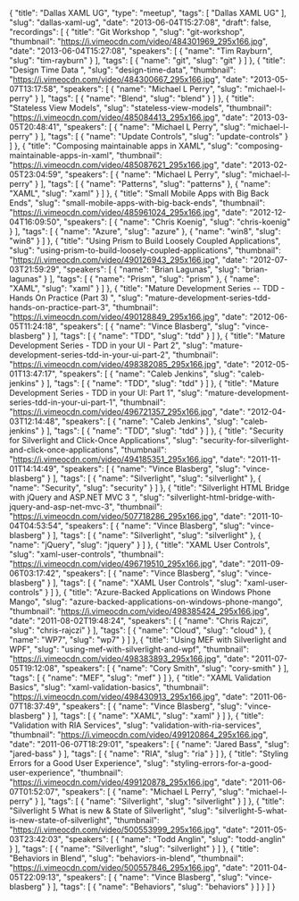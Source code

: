 {
  "title": "Dallas XAML UG",
  "type": "meetup",
  "tags": [
    "Dallas XAML UG"
  ],
  "slug": "dallas-xaml-ug",
  "date": "2013-06-04T15:27:08",
  "draft": false,
  "recordings": [
    {
      "title": "Git Workshop ",
      "slug": "git-workshop",
      "thumbnail": "https://i.vimeocdn.com/video/484301969_295x166.jpg",
      "date": "2013-06-04T15:27:08",
      "speakers": [
        {
          "name": "Tim Rayburn",
          "slug": "tim-rayburn"
        }
      ],
      "tags": [
        {
          "name": "git",
          "slug": "git"
        }
      ]
    },
    {
      "title": "Design Time Data ",
      "slug": "design-time-data",
      "thumbnail": "https://i.vimeocdn.com/video/484300667_295x166.jpg",
      "date": "2013-05-07T13:17:58",
      "speakers": [
        {
          "name": "Michael L Perry",
          "slug": "michael-l-perry"
        }
      ],
      "tags": [
        {
          "name": "Blend",
          "slug": "blend"
        }
      ]
    },
    {
      "title": "Stateless View Models",
      "slug": "stateless-view-models",
      "thumbnail": "https://i.vimeocdn.com/video/485084413_295x166.jpg",
      "date": "2013-03-05T20:48:41",
      "speakers": [
        {
          "name": "Michael L Perry",
          "slug": "michael-l-perry"
        }
      ],
      "tags": [
        {
          "name": "Update Controls",
          "slug": "update-controls"
        }
      ]
    },
    {
      "title": "Composing maintainable apps in XAML",
      "slug": "composing-maintainable-apps-in-xaml",
      "thumbnail": "https://i.vimeocdn.com/video/485087621_295x166.jpg",
      "date": "2013-02-05T23:04:59",
      "speakers": [
        {
          "name": "Michael L Perry",
          "slug": "michael-l-perry"
        }
      ],
      "tags": [
        {
          "name": "Patterns",
          "slug": "patterns"
        },
        {
          "name": "XAML",
          "slug": "xaml"
        }
      ]
    },
    {
      "title": "Small Mobile Apps with Big Back Ends",
      "slug": "small-mobile-apps-with-big-back-ends",
      "thumbnail": "https://i.vimeocdn.com/video/485961024_295x166.jpg",
      "date": "2012-12-04T16:09:50",
      "speakers": [
        {
          "name": "Chris Koenig",
          "slug": "chris-koenig"
        }
      ],
      "tags": [
        {
          "name": "Azure",
          "slug": "azure"
        },
        {
          "name": "win8",
          "slug": "win8"
        }
      ]
    },
    {
      "title": "Using Prism to Build Loosely Coupled Applications",
      "slug": "using-prism-to-build-loosely-coupled-applications",
      "thumbnail": "https://i.vimeocdn.com/video/490126943_295x166.jpg",
      "date": "2012-07-03T21:59:29",
      "speakers": [
        {
          "name": "Brian Lagunas",
          "slug": "brian-lagunas"
        }
      ],
      "tags": [
        {
          "name": "Prism",
          "slug": "prism"
        },
        {
          "name": "XAML",
          "slug": "xaml"
        }
      ]
    },
    {
      "title": "Mature Development Series -- TDD - Hands On Practice (Part 3) ",
      "slug": "mature-development-series-tdd-hands-on-practice-part-3",
      "thumbnail": "https://i.vimeocdn.com/video/490128849_295x166.jpg",
      "date": "2012-06-05T11:24:18",
      "speakers": [
        {
          "name": "Vince Blasberg",
          "slug": "vince-blasberg"
        }
      ],
      "tags": [
        {
          "name": "TDD",
          "slug": "tdd"
        }
      ]
    },
    {
      "title": "Mature Development Series - TDD in your UI - Part 2",
      "slug": "mature-development-series-tdd-in-your-ui-part-2",
      "thumbnail": "https://i.vimeocdn.com/video/498382085_295x166.jpg",
      "date": "2012-05-01T13:47:17",
      "speakers": [
        {
          "name": "Caleb Jenkins",
          "slug": "caleb-jenkins"
        }
      ],
      "tags": [
        {
          "name": "TDD",
          "slug": "tdd"
        }
      ]
    },
    {
      "title": "Mature Development Series - TDD in your UI: Part 1",
      "slug": "mature-development-series-tdd-in-your-ui-part-1",
      "thumbnail": "https://i.vimeocdn.com/video/496721357_295x166.jpg",
      "date": "2012-04-03T12:14:48",
      "speakers": [
        {
          "name": "Caleb Jenkins",
          "slug": "caleb-jenkins"
        }
      ],
      "tags": [
        {
          "name": "TDD",
          "slug": "tdd"
        }
      ]
    },
    {
      "title": "Security for Silverlight and Click-Once Applications",
      "slug": "security-for-silverlight-and-click-once-applications",
      "thumbnail": "https://i.vimeocdn.com/video/494185351_295x166.jpg",
      "date": "2011-11-01T14:14:49",
      "speakers": [
        {
          "name": "Vince Blasberg",
          "slug": "vince-blasberg"
        }
      ],
      "tags": [
        {
          "name": "Silverlight",
          "slug": "silverlight"
        },
        {
          "name": "Security",
          "slug": "security"
        }
      ]
    },
    {
      "title": "Silverlight HTML Bridge with jQuery and ASP.NET MVC 3 ",
      "slug": "silverlight-html-bridge-with-jquery-and-asp-net-mvc-3",
      "thumbnail": "https://i.vimeocdn.com/video/507718286_295x166.jpg",
      "date": "2011-10-04T04:53:54",
      "speakers": [
        {
          "name": "Vince Blasberg",
          "slug": "vince-blasberg"
        }
      ],
      "tags": [
        {
          "name": "Silverlight",
          "slug": "silverlight"
        },
        {
          "name": "jQuery",
          "slug": "jquery"
        }
      ]
    },
    {
      "title": "XAML User Controls",
      "slug": "xaml-user-controls",
      "thumbnail": "https://i.vimeocdn.com/video/496719510_295x166.jpg",
      "date": "2011-09-06T03:17:42",
      "speakers": [
        {
          "name": "Vince Blasberg",
          "slug": "vince-blasberg"
        }
      ],
      "tags": [
        {
          "name": "XAML User Controls",
          "slug": "xaml-user-controls"
        }
      ]
    },
    {
      "title": "Azure-Backed Applications on Windows Phone Mango",
      "slug": "azure-backed-applications-on-windows-phone-mango",
      "thumbnail": "https://i.vimeocdn.com/video/498385424_295x166.jpg",
      "date": "2011-08-02T19:48:24",
      "speakers": [
        {
          "name": "Chris Rajczi",
          "slug": "chris-rajczi"
        }
      ],
      "tags": [
        {
          "name": "Cloud",
          "slug": "cloud"
        },
        {
          "name": "WP7",
          "slug": "wp7"
        }
      ]
    },
    {
      "title": "Using MEF with Silverlight and WPF",
      "slug": "using-mef-with-silverlight-and-wpf",
      "thumbnail": "https://i.vimeocdn.com/video/498383893_295x166.jpg",
      "date": "2011-07-05T19:12:08",
      "speakers": [
        {
          "name": "Cory Smith",
          "slug": "cory-smith"
        }
      ],
      "tags": [
        {
          "name": "MEF",
          "slug": "mef"
        }
      ]
    },
    {
      "title": "XAML Validation Basics",
      "slug": "xaml-validation-basics",
      "thumbnail": "https://i.vimeocdn.com/video/498430913_295x166.jpg",
      "date": "2011-06-07T18:37:49",
      "speakers": [
        {
          "name": "Vince Blasberg",
          "slug": "vince-blasberg"
        }
      ],
      "tags": [
        {
          "name": "XAML",
          "slug": "xaml"
        }
      ]
    },
    {
      "title": "Validation with RIA Services",
      "slug": "validation-with-ria-services",
      "thumbnail": "https://i.vimeocdn.com/video/499120864_295x166.jpg",
      "date": "2011-06-07T18:29:01",
      "speakers": [
        {
          "name": "Jared Bass",
          "slug": "jared-bass"
        }
      ],
      "tags": [
        {
          "name": "RIA",
          "slug": "ria"
        }
      ]
    },
    {
      "title": "Styling Errors for a Good User Experience",
      "slug": "styling-errors-for-a-good-user-experience",
      "thumbnail": "https://i.vimeocdn.com/video/499120878_295x166.jpg",
      "date": "2011-06-07T01:52:07",
      "speakers": [
        {
          "name": "Michael L Perry",
          "slug": "michael-l-perry"
        }
      ],
      "tags": [
        {
          "name": "Silverlight",
          "slug": "silverlight"
        }
      ]
    },
    {
      "title": "Silverlight 5 What is new & State of Silverlight",
      "slug": "silverlight-5-what-is-new-state-of-silverlight",
      "thumbnail": "https://i.vimeocdn.com/video/500553999_295x166.jpg",
      "date": "2011-05-03T23:42:03",
      "speakers": [
        {
          "name": "Todd Anglin",
          "slug": "todd-anglin"
        }
      ],
      "tags": [
        {
          "name": "Silverlight",
          "slug": "silverlight"
        }
      ]
    },
    {
      "title": "Behaviors in Blend",
      "slug": "behaviors-in-blend",
      "thumbnail": "https://i.vimeocdn.com/video/500557846_295x166.jpg",
      "date": "2011-04-05T22:09:13",
      "speakers": [
        {
          "name": "Vince Blasberg",
          "slug": "vince-blasberg"
        }
      ],
      "tags": [
        {
          "name": "Behaviors",
          "slug": "behaviors"
        }
      ]
    }
  ]
}